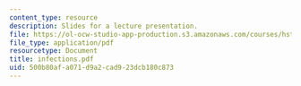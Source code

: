 ```yaml
---
content_type: resource
description: Slides for a lecture presentation.
file: https://ol-ocw-studio-app-production.s3.amazonaws.com/courses/hst-035-principle-and-practice-of-human-pathology-spring-2003/500b80afa071d9a2cad923dcb180c873_infections.pdf
file_type: application/pdf
resourcetype: Document
title: infections.pdf
uid: 500b80af-a071-d9a2-cad9-23dcb180c873
---
```


